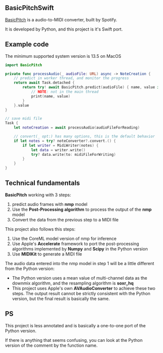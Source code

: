 ## BasicPitchSwift

[BasicPitch](https://basicpitch.spotify.com/) is a audio-to-MIDI converter, built by Spotify.

It is developed by Python, and this project is it's Swift port.

## Example code

The minimum supported system version is 13.5 on MacOS

```swift
import BasicPitch

private func processAudio(_ audioFile: URL) async -> NoteCreation {
    // predict in worker thread, and monitor the progress
    return await Task.detached {
        return try! await BasicPitch.predict(audioFile) { name, value in
            // NOTE: not in the main thread
            print(name, value)
        }
    }.value
}

// save midi file
Task {
    let noteCreation = await processAudio(audioFileForReading)

    // convert(_ opt:) has many options, this is the default behavior
    if let notes = try? noteConverter?.convert.() {
        if let writer = MidiWriter(notes) {
            let data = writer.write()
            try? data.write(to: midiFileForWriting)
        }
    }
}
```

## Technical fundamentals

**BasicPitch** working with 3 steps:

1. predict audio frames with **nmp** model
2. Use the **Post-Processing algorithm** to process the output of the **nmp** model
3. Convert the data from the previous step to a MIDI file

This project also follows this steps:

1. Use the CoreML model version of nmp for inference
2. Use Apple's **Accelerate** framework to port the post-processing algorithms implemented by **Numpy** and **Scipy** in the Python version
3. Use **MIDIKit** to generate a MIDI file

The audio data entered into the nmp model in step 1 will be a little different from the Python version:

- The Python version uses a mean value of multi-channel data as the downmix algorithm, and the resampling algorithm is **soxr_hq**
- This project uses Apple's own **AVAudioConverter** to achieve these two steps. The output result cannot be strictly consistent with the Python version, but the final result is basically the same.

## PS

This project is less annotated and is basically a one-to-one port of the Python version.

If there is anything that seems confusing, you can look at the Python version of the comment by the function name.
